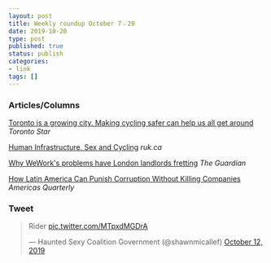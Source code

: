 ```yaml
---
layout: post
title: Weekly roundup October 7﹣20
date: 2019-10-20
type: post
published: true
status: publish
categories:
- link
tags: []
---
```


### Articles/Columns

[Toronto is a growing city. Making cycling safer can help us all get around](https://www.thestar.com/opinion/contributors/2019/09/21/toronto-is-a-growing-city-making-cycling-safer-can-help-us-all-get-around.html "Toronto is a growing city. Making cycling safer can help us all get around. By Shawn Micallef") *Toronto Star*

[Human Infrastructure, Sex and Cycling](https://ruk.ca/content/human-infrastructure-sex-and-cycling "Human Infrastructure, Sex and Cycling") *ruk.ca*

[Why WeWork's problems have London landlords fretting](https://www.theguardian.com/business/2019/oct/05/why-weworks-problems-have-london-landlords-fretting "Why WeWork's problems have London landlords fretting. By Rob Davies and Hilary Osborne") *The Guardian*

[How Latin America Can Punish Corruption Without Killing Companies](https://www.americasquarterly.org/content/how-latin-america-can-punish-corruption-without-killing-companies "How Latin America Can Punish Corruption Without Killing Companies. By Roberto Simon And Emilie Sweigart") *Americas Quarterly*

### Tweet

<blockquote class="twitter-tweet" data-conversation="none"><p lang="en" dir="ltr">Rider <a href="https://t.co/MTpxdMGDrA">pic.twitter.com/MTpxdMGDrA</a></p>&mdash; Haunted Sexy Coalition Government (@shawnmicallef) <a href="https://twitter.com/shawnmicallef/status/1183092812222480385?ref_src=twsrc%5Etfw">October 12, 2019</a></blockquote> <script async src="https://platform.twitter.com/widgets.js" charset="utf-8"></script>
